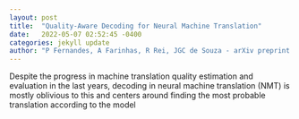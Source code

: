 ```yaml
---
layout: post
title:  "Quality-Aware Decoding for Neural Machine Translation"
date:   2022-05-07 02:52:45 -0400
categories: jekyll update
author: "P Fernandes, A Farinhas, R Rei, JGC de Souza - arXiv preprint arXiv , 2022"
---
```

Despite the progress in machine translation quality estimation and evaluation in the last years, decoding in neural machine translation (NMT) is mostly oblivious to this and centers around finding the most probable translation according to the model